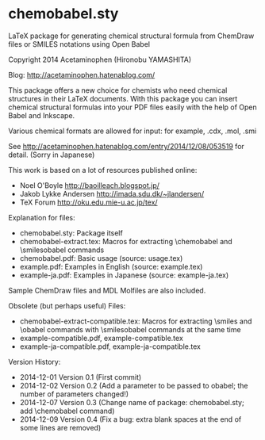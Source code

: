 chemobabel.sty
==============

LaTeX package for generating chemical structural formula from ChemDraw files or SMILES notations using Open Babel

Copyright 2014 Acetaminophen (Hironobu YAMASHITA)

  Blog: http://acetaminophen.hatenablog.com/

This package offers a new choice for chemists who need chemical structures in their LaTeX documents.
With this package you can insert chemical structural formulas into your PDF files easily with the help of Open Babel and Inkscape.

Various chemical formats are allowed for input: for example, .cdx, .mol, .smi

See http://acetaminophen.hatenablog.com/entry/2014/12/08/053519 for detail. (Sorry in Japanese)

 This work is based on a lot of resources published online:
  - Noel O'Boyle http://baoilleach.blogspot.jp/
  - Jakob Lykke Andersen http://imada.sdu.dk/~jlandersen/
  - TeX Forum http://oku.edu.mie-u.ac.jp/tex/

Explanation for files:
 - chemobabel.sty: Package itself
 - chemobabel-extract.tex: Macros for extracting \chemobabel and \smilesobabel commands
 - chemobabel.pdf: Basic usage (source: usage.tex)
 - example.pdf: Examples in English (source: example.tex)
 - example-ja.pdf: Examples in Japanese (source: example-ja.tex)

Sample ChemDraw files and MDL Molfiles are also included.

Obsolete (but perhaps useful) Files:
 - chemobabel-extract-compatible.tex: Macros for extracting \smiles and \obabel commands with \smilesobabel commands at the same time
 - example-compatible.pdf, example-compatible.tex
 - example-ja-compatible.pdf, example-ja-compatible.tex

Version History:
 - 2014-12-01 Version 0.1 (First commit)
 - 2014-12-02 Version 0.2 (Add a parameter to be passed to obabel; the number of parameters changed!)
 - 2014-12-07 Version 0.3 (Change name of package: chemobabel.sty; add \chemobabel command)
 - 2014-12-09 Version 0.4 (Fix a bug: extra blank spaces at the end of some lines are removed)
